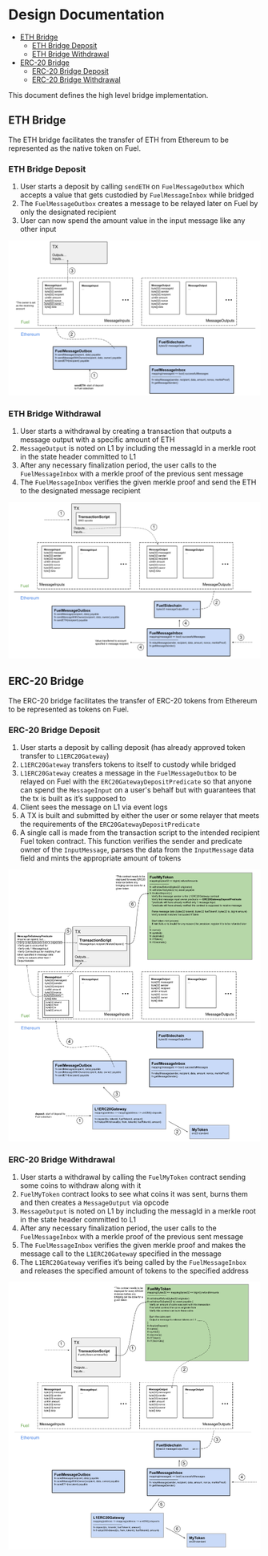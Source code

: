 # Design Documentation

- [ETH Bridge](#eth-bridge)
  - [ETH Bridge Deposit](#eth-bridge-deposit)
  - [ETH Bridge Withdrawal](#eth-bridge-withdrawal)
- [ERC-20 Bridge](#ERC-20-bridge)
  - [ERC-20 Bridge Deposit](#ERC-20-bridge-deposit)
  - [ERC-20 Bridge Withdrawal](#ERC-20-bridge-withdrawal)

This document defines the high level bridge implementation.

## ETH Bridge

The ETH bridge facilitates the transfer of ETH from Ethereum to be represented as the native token on Fuel.

### ETH Bridge Deposit

1. User starts a deposit by calling `sendETH` on `FuelMessageOutbox` which accepts a value that gets custodied by `FuelMessageInbox` while bridged
1. The `FuelMessageOutbox` creates a message to be relayed later on Fuel by only the designated recipient
1. User can now spend the amount value in the input message like any other input

![ETH Deposit Diagram](/docs/imgs/FuelMessagingETHDeposit.png)

### ETH Bridge Withdrawal

1. User starts a withdrawal by creating a transaction that outputs a message output with a specific amount of ETH
1. `MessageOutput` is noted on L1 by including the messagId in a merkle root in the state header committed to L1
1. After any necessary finalization period, the user calls to the `FuelMessageInbox` with a merkle proof of the previous sent message
1. The `FuelMessageInbox` verifies the given merkle proof and send the ETH to the designated message recipient

![ETH Withdrawal Diagram](/docs/imgs/FuelMessagingETHWithdraw.png)

## ERC-20 Bridge

The ERC-20 bridge facilitates the transfer of ERC-20 tokens from Ethereum to be represented as tokens on Fuel.

### ERC-20 Bridge Deposit

1. User starts a deposit by calling deposit (has already approved token transfer to `L1ERC20Gateway`)
1. `L1ERC20Gateway` transfers tokens to itself to custody while bridged
1. `L1ERC20Gateway` creates a message in the `FuelMessageOutbox` to be relayed on Fuel with the `ERC20GatewayDepositPredicate` so that anyone can spend the `MessageInput` on a user's behalf but with guarantees that the tx is built as it’s supposed to
1. Client sees the message on L1 via event logs
1. A TX is built and submitted by either the user or some relayer that meets the requirements of the `ERC20GatewayDepositPredicate`
1. A single call is made from the transaction script to the intended recipient Fuel token contract. This function verifies the sender and predicate owner of the `InputMessage`, parses the data from the `InputMessage` data field and mints the appropriate amount of tokens

![ERC20 Deposit Diagram](/docs/imgs/FuelMessagingERC20Deposit.png)

### ERC-20 Bridge Withdrawal

1. User starts a withdrawal by calling the `FuelMyToken` contract sending some coins to withdraw along with it
1. `FuelMyToken` contract looks to see what coins it was sent, burns them and then creates a `MessageOutput` via opcode
1. `MessageOutput` is noted on L1 by including the messagId in a merkle root in the state header committed to L1
1. After any necessary finalization period, the user calls to the `FuelMessageInbox` with a merkle proof of the previous sent message
1. The `FuelMessageInbox` verifies the given merkle proof and makes the message call to the `L1ERC20Gatewa`y specified in the message
1. The `L1ERC20Gateway` verifies it’s being called by the `FuelMessageInbox` and releases the specified amount of tokens to the specified address

![ERC20 Withdrawal Diagram](/docs/imgs/FuelMessagingERC20Withdraw.png)
